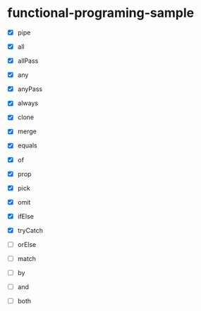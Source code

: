 # functional-programing-sample

- [x] pipe
- [x] all
- [x] allPass
- [x] any
- [x] anyPass
- [x] always
- [x] clone
- [x] merge
- [x] equals
- [x] of

- [x] prop
- [x] pick
- [x] omit
- [x] ifElse
- [x] tryCatch
- [ ] orElse

- [ ] match

- [ ] by
- [ ] and
- [ ] both